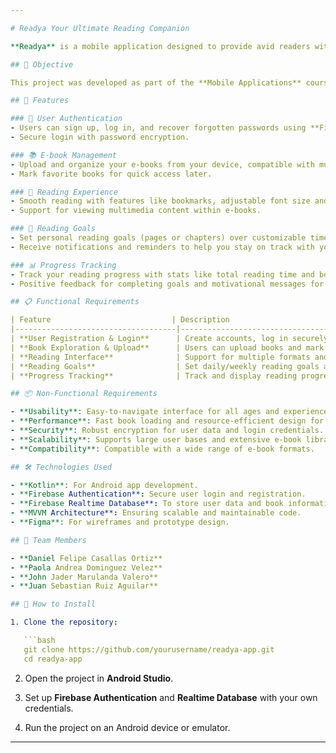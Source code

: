 ```yaml
---

# Readya Your Ultimate Reading Companion

**Readya** is a mobile application designed to provide avid readers with a seamless and dynamic way to manage their downloaded e-books in various formats (PDF, EPUB, MOBI, AZW). The app includes reading habit support features, allowing users to set goals, receive reading reminders, and track their progress—all in one convenient place.

## 🎯 Objective

This project was developed as part of the **Mobile Applications** course to learn mobile development using **Kotlin** and **Firebase**. The goal was to create a functional e-book reader app with dynamic user features, focusing on usability and performance.

## 🚀 Features

### 🔑 User Authentication
- Users can sign up, log in, and recover forgotten passwords using **Firebase Authentication**.
- Secure login with password encryption.

### 📚 E-book Management
- Upload and organize your e-books from your device, compatible with multiple formats (PDF, EPUB, MOBI, AZW).
- Mark favorite books for quick access later.

### 📖 Reading Experience
- Smooth reading with features like bookmarks, adjustable font size and style, and a night reading mode.
- Support for viewing multimedia content within e-books.

### 🎯 Reading Goals
- Set personal reading goals (pages or chapters) over customizable time periods (daily or weekly).
- Receive notifications and reminders to help you stay on track with your reading goals.

### 📊 Progress Tracking
- Track your reading progress with stats like total reading time and books completed.
- Positive feedback for completing goals and motivational messages for missed goals.

## 📋 Functional Requirements

| Feature                           | Description                                                                 |
|------------------------------------|-----------------------------------------------------------------------------|
| **User Registration & Login**      | Create accounts, log in securely, and recover passwords.                     |
| **Book Exploration & Upload**      | Users can upload books and mark favorites.                                   |
| **Reading Interface**              | Support for multiple formats and features like bookmarks and night mode.     |
| **Reading Goals**                  | Set daily/weekly reading goals and receive notifications.                    |
| **Progress Tracking**              | Track and display reading progress with stats.                               |

## 📦 Non-Functional Requirements

- **Usability**: Easy-to-navigate interface for all ages and experience levels.
- **Performance**: Fast book loading and resource-efficient design for smooth reading experiences.
- **Security**: Robust encryption for user data and login credentials.
- **Scalability**: Supports large user bases and extensive e-book libraries.
- **Compatibility**: Compatible with a wide range of e-book formats.

## 🛠 Technologies Used

- **Kotlin**: For Android app development.
- **Firebase Authentication**: Secure user login and registration.
- **Firebase Realtime Database**: To store user data and book information.
- **MVVM Architecture**: Ensuring scalable and maintainable code.
- **Figma**: For wireframes and prototype design.

## 👥 Team Members

- **Daniel Felipe Casallas Ortiz**
- **Paola Andrea Dominguez Velez**
- **John Jader Marulanda Valero**
- **Juan Sebastian Ruiz Aguilar**

## 📱 How to Install

1. Clone the repository:

   ```bash
   git clone https://github.com/yourusername/readya-app.git
   cd readya-app
   ```

2. Open the project in **Android Studio**.

3. Set up **Firebase Authentication** and **Realtime Database** with your own credentials.

4. Run the project on an Android device or emulator.

---
```

